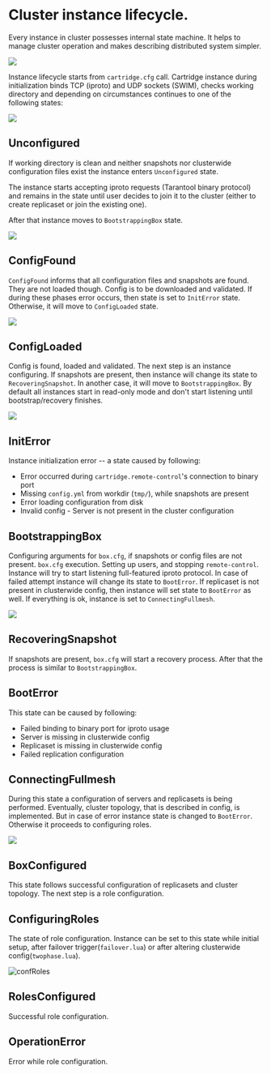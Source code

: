 # Cluster instance lifecycle.

Every instance in cluster possesses internal state machine. It helps to manage cluster operation and makes describing distributed system simpler.

![](../doc/images/state-machine/state-machine.svg)

Instance lifecycle starts from `cartridge.cfg` call. Cartridge instance during initialization binds TCP (iproto) and UDP sockets (SWIM), checks working directory and depending on circumstances continues to one of the following states:

![](../doc/images/state-machine/InitialState.svg)

## Unconfigured

If working directory is clean and neither snapshots nor clusterwide configuration files exist the instance enters `Unconfigured` state.

The instance starts accepting iproto requests (Tarantool binary protocol) and remains in the state until user decides to join it to the cluster (either to create replicaset or join the existing one).

After that instance moves to `BootstrappingBox` state.

![](../doc/images/state-machine/Unconfigured.svg)

## ConfigFound

`ConfigFound` informs that all configuration files and snapshots are found. They are not loaded though. Config is to be downloaded and validated. If during these phases error occurs, then state is set to `InitError` state. Otherwise, it  will move to `ConfigLoaded` state.

![](../doc/images/state-machine/ConfigFound.svg)

## ConfigLoaded

Config is found, loaded and validated. The next step is an instance configuring. If snapshots are present, then instance will change its state to `RecoveringSnapshot`.  In another case, it will move to `BootstrappingBox`. By default all instances start in read-only mode and don't start listening until bootstrap/recovery finishes.

![](../doc/images/state-machine/ConfigLoaded.svg)

## InitError

Instance initialization error -- a state caused by following:

-  Error occurred during `cartridge.remote-control`'s connection to
binary port
-  Missing `config.yml` from workdir (`tmp/`), while snapshots are present
-  Error loading configuration from disk
-  Invalid config - Server is not present in the cluster configuration

## BootstrappingBox

Configuring arguments for `box.cfg`, if snapshots or config files are not present. `box.cfg`  execution. Setting up users, and stopping `remote-control`. Instance will try to start listening full-featured
iproto protocol. In case of failed attempt instance will change its state to `BootError`. If replicaset is not present in clusterwide config, then instance will set state to `BootError` as well. If everything is ok, instance is set to `ConnectingFullmesh`.

![](../doc/images/state-machine/Recovery.svg)

## RecoveringSnapshot

If snapshots are present, `box.cfg` will start a recovery process. After that the process is similar to `BootstrappingBox`.

## BootError

This state can be caused by following:

- Failed binding to binary port for iproto usage
- Server is missing in clusterwide config
- Replicaset is missing in clusterwide config
- Failed replication configuration

## ConnectingFullmesh

During this state a configuration of servers and replicasets is being performed. Eventually, cluster topology, that is described in config, is implemented. But in case of error instance state is changed to `BootError`. Otherwise it proceeds to configuring roles.

![](../doc/images/state-machine/ConnectingFullmesh.svg)

## BoxConfigured

This state follows successful configuration of replicasets and cluster topology. The next step is a role configuration.

## ConfiguringRoles

The state of role configuration. Instance can be set to this state while initial setup, after failover trigger(`failover.lua`) or after altering clusterwide config(`twophase.lua`).

![confRoles](../doc/images/state-machine/ConfiguringRoles.svg)

## RolesConfigured
Successful role configuration.

## OperationError
Error while role configuration.




